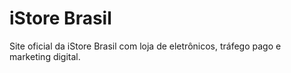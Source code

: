 # iStore Brasil

Site oficial da iStore Brasil com loja de eletrônicos, tráfego pago e marketing digital.